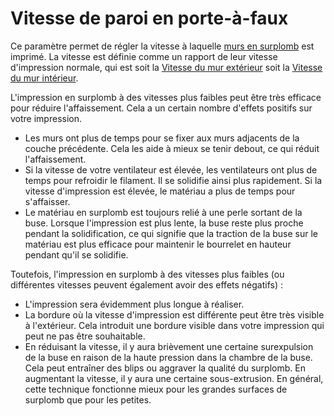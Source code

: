 Vitesse de paroi en porte-à-faux
====
Ce paramètre permet de régler la vitesse à laquelle [murs en surplomb](wall_overhang_angle.md) est imprimé. La vitesse est définie comme un rapport de leur vitesse d'impression normale, qui est soit la [Vitesse du mur extérieur](../speed/speed_wall_0.md) soit la [Vitesse du mur intérieur](../speed/speed_wall_x.md).

L'impression en surplomb à des vitesses plus faibles peut être très efficace pour réduire l'affaissement. Cela a un certain nombre d'effets positifs sur votre impression.
* Les murs ont plus de temps pour se fixer aux murs adjacents de la couche précédente. Cela les aide à mieux se tenir debout, ce qui réduit l'affaissement.
* Si la vitesse de votre ventilateur est élevée, les ventilateurs ont plus de temps pour refroidir le filament. Il se solidifie ainsi plus rapidement. Si la vitesse d'impression est élevée, le matériau a plus de temps pour s'affaisser.
* Le matériau en surplomb est toujours relié à une perle sortant de la buse. Lorsque l'impression est plus lente, la buse reste plus proche pendant la solidification, ce qui signifie que la traction de la buse sur le matériau est plus efficace pour maintenir le bourrelet en hauteur pendant qu'il se solidifie.

Toutefois, l'impression en surplomb à des vitesses plus faibles (ou différentes vitesses peuvent également avoir des effets négatifs) :
* L'impression sera évidemment plus longue à réaliser.
* La bordure où la vitesse d'impression est différente peut être très visible à l'extérieur. Cela introduit une bordure visible dans votre impression qui peut ne pas être souhaitable.
* En réduisant la vitesse, il y aura brièvement une certaine surexpulsion de la buse en raison de la haute pression dans la chambre de la buse. Cela peut entraîner des blips ou aggraver la qualité du surplomb. En augmentant la vitesse, il y aura une certaine sous-extrusion. En général, cette technique fonctionne mieux pour les grandes surfaces de surplomb que pour les petites.
